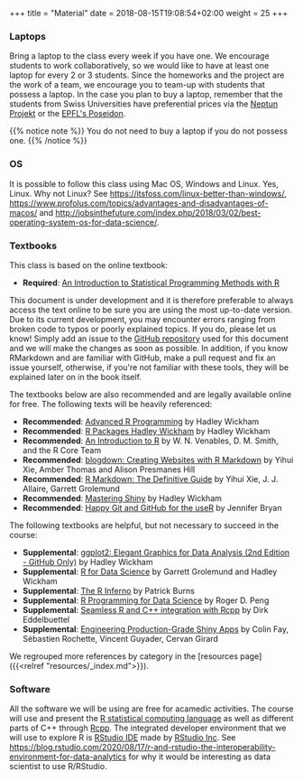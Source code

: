 +++
title = "Material"
date =  2018-08-15T19:08:54+02:00
weight = 25
+++

### Laptops
Bring a laptop to the class every week if you have one. We encourage students to work collaboratively, so we would like to have at least one laptop for every 2 or 3 students. Since the homeworks and the project are the work of a team, we encourage you to team-up with students that possess a laptop. In the case you plan to buy a laptop, remember that the students from Swiss Universities have preferential prices via the [Neptun Projekt](https://www.projektneptun.ch/) or the [EPFL's Poseidon](https://poseidon.epfl.ch/).

{{% notice note %}}
You do not need to buy a laptop if you do not possess one.
{{% /notice %}}

### OS
It is possible to follow this class using Mac OS, Windows and Linux. Yes, Linux. Why not Linux?
See <https://itsfoss.com/linux-better-than-windows/>,  <https://www.profolus.com/topics/advantages-and-disadvantages-of-macos/> and <http://jobsinthefuture.com/index.php/2018/03/02/best-operating-system-os-for-data-science/>.

### Textbooks
This class is based on the online textbook:

- **Required**: [An Introduction to Statistical Programming Methods with R](http://r.smac-group.com)

This document is under development and it is therefore preferable to always access the text online to be sure you are using the most up-to-date version. Due to its current development, you may encounter errors ranging from broken code to typos or poorly explained topics. If you do, please let us know! Simply add an issue to the [GitHub repository](https://github.com/SMAC-Group/ds/issues) used for this document and we will make the changes as soon as possible. In addition, if you know RMarkdown and are familiar with GitHub, make a pull request and fix an issue yourself, otherwise, if you're not familiar with these tools, they will be explained later on in the book itself.

The textbooks below are also recommended and are legally available online for free. The following texts will be heavily referenced:

- **Recommended**: [Advanced R Programming](http://adv-r.had.co.nz/) by Hadley Wickham
- **Recommended**: [R Packages Hadley Wickham](http://r-pkgs.had.co.nz/) by Hadley Wickham
- **Recommended**: [An Introduction to R](https://cran.r-project.org/doc/manuals/r-release/R-intro.pdf) by W. N. Venables, D. M. Smith, and the R Core Team
- **Recommended**: [blogdown: Creating Websites with R Markdown](https://bookdown.org/yihui/blogdown/) by Yihui Xie, Amber Thomas and Alison Presmanes Hill
- **Recommended**: [R Markdown: The Definitive Guide](https://bookdown.org/yihui/rmarkdown/) by Yihui Xie, J. J. Allaire, Garrett Grolemund
- **Recommended**: [Mastering Shiny](https://mastering-shiny.org/) by Hadley Wickham
- **Recommended**: [Happy Git and GitHub for the useR](https://happygitwithr.com/) by Jennifer Bryan

The following textbooks are helpful, but not necessary to succeed in the course:

- **Supplemental**: [ggplot2: Elegant Graphics for Data Analysis (2nd Edition - GitHub Only)](https://github.com/hadley/ggplot2-book) by Hadley Wickham
- **Supplemental**: [R for Data Science](http://r4ds.had.co.nz/) by Garrett Grolemund and Hadley Wickham
- **Supplemental**: [The R Inferno](https://www.burns-stat.com/pages/Tutor/R_inferno.pdf) by Patrick Burns
- **Supplemental**: [R Programming for Data Science](https://bookdown.org/rdpeng/rprogdatascience/) by Roger D. Peng
- **Supplemental**: [Seamless R and C++ integration with Rcpp](http://www.rcpp.org/book/) by Dirk Eddelbuettel
- **Supplemental**: [Engineering Production-Grade Shiny Apps](https://engineering-shiny.org/) by Colin Fay, Sébastien Rochette, Vincent Guyader, Cervan Girard

We regrouped more references by category in the [resources page]({{<relref "resources/_index.md">}}).

### Software
All the software we will be using are free for acamedic activities. The course will use and present the [R statistical computing language](https://www.r-project.org/) as well as different parts of C++ through [Rcpp](http://www.rcpp.org/). The integrated developer environment that we will use to explore R is [RStudio IDE](https://www.rstudio.com/products/rstudio/) made by [RStudio Inc](https://www.rstudio.com/).
See <https://blog.rstudio.com/2020/08/17/r-and-rstudio-the-interoperability-environment-for-data-analytics> for why it would be interesting as data scientist to use R/RStudio.

